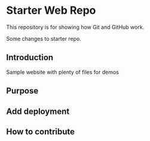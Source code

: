# Starter Web Repo

This repository is for showing how Git and GitHub work.

Some changes to starter repo.

## Introduction

Sample website with plenty of files for demos

## Purpose

## Add deployment


## How to contribute